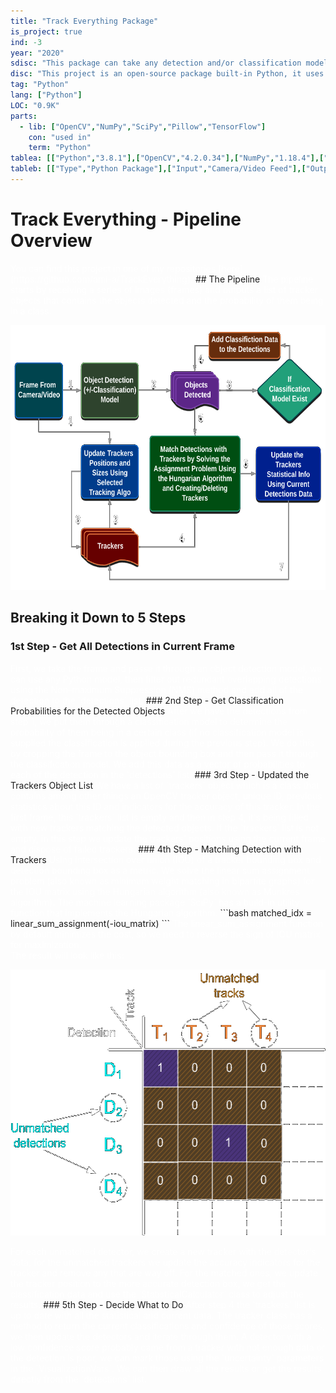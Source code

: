 ```yaml
---
title: "Track Everything Package"
is_project: true
ind: -3
year: "2020"
sdisc: "This package can take any detection and/or classification model and upgrade them using tracking algorithms and statistics."
disc: "This project is an open-source package built-in Python, it uses and combines the data form object detection models, classification models, tracking algorithms and statistics-based decision making. The project allows you to take any detection/classification models from any Python library like TensorFlow or PyTorch and add to them tracking algorithms and increase the accuracy using statistical data gathered from multiple frames.<br>&nbsp;"
tag: "Python"
lang: ["Python"]
LOC: "0.9K"
parts:
  - lib: ["OpenCV","NumPy","SciPy","Pillow","TensorFlow"]
    con: "used in"
    term: "Python"
tablea: [["Python","3.8.1"],["OpenCV","4.2.0.34"],["NumPy","1.18.4"],["SciPy","1.4.1"],["Pillow","7.1.2"],["TensorFlow","2.2.0"]]
tableb: [["Type","Python Package"],["Input","Camera/Video Feed"],["Output","Enhanced Object Tracking & Classification"]]
---
```

<style>
a    {text-decoration: underline;color: red;}
</style>
# Track Everything - Pipeline Overview

<span style="color:white;">
You can find this project in one of my repositories [here](https://github.com/ami-a/TrackEverything).
</span>
## The Pipeline
<span style="color:white;">
The pipeline starts by receiving a series of images (frames) and outputs a list of tracker objects that contains the objects detected and the probability of them being in a class.</span>
<p align="center"><img src="te/images/charts/pro_flow.png" width="650" height="424" /></p>

## Breaking it Down to 5 Steps

### 1st Step - Get All Detections in Current Frame 
<span style="color:white;">
First, we take the frame and passe it through an object detection model, we can use any Python model, then filter out redundant overlapping detections using the Non-maximum Suppression (NMS) method and add all of the detection to the `detections` list.
</span>
### 2nd Step - Get Classification Probabilities for the Detected Objects
<span style="color:white;">
After we have the detections from step 1, we put them through a classification model to determine the probability of them being in a certain class (if no classification model is supplied the classification is applied during the previous step). We do this by cropping the frame to the object bounding box and then pass it through the classification model. We add this data as a vector of probabilities to each of the detection in the `detections` list. </span>
### 3rd Step - Updated the Trackers Object List
<span style="color:white;">
We have a list of `trackers` object which is a class that contains among other things an OpenCV tracker object, unique ID, previous statistics about this ID and indicators for the accuracy of this tracker. In the first frame, this `trackers` list is empty and then in step 4, it's being filled with new trackers matching the detected objects. If the `trackers` list is not empty, in this step we update the trackers' positions using the current frame and dispose of failed trackers.
</span>
### 4th Step - Matching Detection with Trackers
<span style="color:white;">
Using intersection over union (IOU) of a tracker bounding box and detection bounding box as a metric. We solve the linear sum assignment problem (also known as minimum weight matching in bipartite graphs) for the IOU matrix using the Hungarian algorithm (also known as Munkres algorithm). The machine learning package `SciPy` has a build-in utility function that implements the Hungarian algorithm.
</span>
```bash
matched_idx = linear_sum_assignment(-iou_matrix)
```
<span style="color:white;">
The linear_sum_assignment function by default minimizes the cost, so we need to reverse the sign of IOU matrix for maximization.<br>
The result will look like this:
</span>
<p align="center"><img src="te/images/charts/detection_track_match.png" width="548" height="426"/></p>
<span style="color:white;">
For each unmatched detector, we create a new tracker with the detector's data, for the unmatched trackers we update the accuracy indicators for the tracker and remove any that are way off. For the matched ones, we update the tracker position to the more accurate detection box, we get the classification data and use the `StatisticalCalculator` class to adjust the results.
</span>
### 5th Step - Decide What to Do
<span style="color:white;">
After step 4 the `trackers` list is up to date with all the statistical and current data. The tracker class has a method to return the current classifications and confidence of those scores, we then update the detectors and iterate through them. A detector with a low confidence score probably came from a tracker with not enough data or the detection is poor, we can mark those using the `uncertainty` parameters in the `VisualizationVars`. We can then draw all the results or get the results directly from the `detections` list.
</span>






